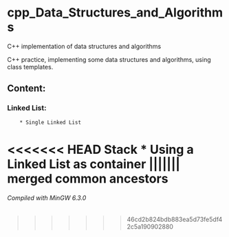 # cpp_Data_Structures_and_Algorithms
 C++ implementation of data structures and algorithms

C++ practice, implementing some data structures and algorithms, using class templates.

## Content:

   ### Linked List:
    
        * Single Linked List
<<<<<<< HEAD
    Stack
        * Using a Linked List as container
||||||| merged common ancestors
=======
        
        
###### Compiled with MinGW 6.3.0
>>>>>>> 46cd2b824bdb883ea5d73fe5df42c5a190902880
